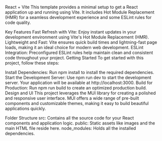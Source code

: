 React + Vite
This template provides a minimal setup to get a React application up and running using Vite. It includes Hot Module Replacement (HMR) for a seamless development experience and some ESLint rules for code quality.

Key Features
Fast Refresh with Vite: Enjoy instant updates in your development environment using Vite's Hot Module Replacement (HMR).
Lightweight and Fast: Vite ensures quick build times and lightning-fast page loads, making it an ideal choice for modern web development.
ESLint Integration: Preconfigured ESLint rules help maintain clean and consistent code throughout your project.
Getting Started
To get started with this project, follow these steps:

Install Dependencies: Run npm install to install the required dependencies.
Start the Development Server: Use npm run dev to start the development server. Your application will be available at http://localhost:3000.
Build for Production: Run npm run build to create an optimized production build.
Design and UI
This project leverages the MUI library for creating a polished and responsive user interface. MUI offers a wide range of pre-built components and customizable themes, making it easy to build beautiful applications quickly.

Folder Structure
src: Contains all the source code for your React components and application logic.
public: Static assets like images and the main HTML file reside here.
node_modules: Holds all the installed dependencies.
